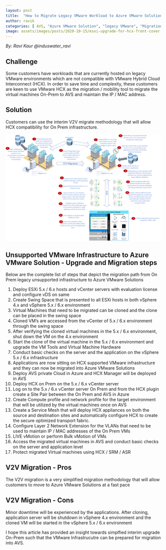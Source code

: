 ```yaml
---
layout: post
title:  "How to Migrate Legacy VMware Workload to Azure VMware Solutions"
author: ravik
categories: [ AVS, "Azure VMware Solution", "legacy VMware", "Migration", "V2V Migration", "Hybrid Cloud Interconnect", "HCX", "VMware 4.x to VMware 5.x", "VMware 4.x to VMware 6.x" ]
image: assets/images/posts/2020-10-15/esxi-upgrade-for-hcx-front-cover.png
---
```


*By: Ravi Kaur @induswater_ravi*

## Challenge

Some customers have workloads that are currently hosted on legacy VMware environments which are not compatible with VMware Hybrid Cloud Interconnect (HCX). In order to save time and complexity, these customers are keen to use VMware HCX as the migration / mobility tool to migrate the virtual machines On-Prem to AVS and maintain the IP / MAC address. 

## Solution

Customers can use the interim V2V migrate methodology that will allow HCX compatibility for On Prem infrastructure. 

![ESXi Upgrade for HCX](/assets/images/posts/2020-10-15/esxi-upgrade-for-hcx.png)

## Unsupported VMware Infrastructure to Azure VMware Solution - Upgrade and Migration steps

Below are the complete list of steps that depict the migration path from On Prem legacy unsupported infrastructure to Azure VMware Solutions

1.	Deploy ESXi 5.x / 6.x hosts and vCenter servers with evaluation license and configure vDS on same
2.	Create Swing Space that is presented to all ESXi hosts in both vSphere 4.x and vSphere 5.x / 6.x environment
3.	Virtual Machines that need to be migrated can be cloned and the clone can be placed in the swing space
4.	Cloned VM’s are accessed from the vCenter of 5.x / 6.x environment through the swing space
5.	After verifying the  cloned virtual machines in the 5.x / 6.x  environment, shut down the VM on the 4.x environment
6.	Start the clone of the virtual machine in the 5.x / 6.x environment and upgrade the VM Tools and Virtual Machine Hardware
7.	Conduct basic checks on the server and the application on the vSphere 5.x / 6.x infrastructure 
8.	Applications are now sitting on HCX supported VMware infrastructure and they can now be migrated into Azure VMware Solutions  
9.	Deploy AVS private Cloud in Azure and HCX Manager will be deployed in AVS
10.	Deploy HCX on Prem on the 5.x / 6.x vCenter server
11.	Log on to the 5.x / 6.x vCenter server On Prem and from the HCX plugin create a Site Pair between the On Prem and AVS in Azure
12.	Create Compute profile and network profile for the target environment that will be utilized by the virtual machines once on AVS
13.	Create a Service Mesh that will deploy HCX appliances on both the source and destination sites and automatically configure HCX to create the secure optimized transport fabric.
14.	Configure Layer 2 Network Extension for the VLANs that need to be used to maintain IP / MAC addresses of the On Prem VMs  
15.	LIVE vMotion or perform Bulk vMotion of VMs
16.	Access the migrated virtual machines in AVS and conduct basic checks on the server and application level
17.	Protect migrated Virtual machines using HCX / SRM / ASR

## V2V Migration - Pros

The V2V migration is a very simplified migration methodology that will allow customers to move to Azure VMware Solutions at a fast pace

## V2V Migration - Cons

Minor downtime will be experienced by the applications. After cloning, application server will be shutdown in vSphere 4.x environment and the cloned VM will be started in the vSphere 5.x / 6.x environment

I hope this article has provided an insight towards simplfied interim upgrade On-Prem such that the VMware Infrastrucutre can be prepared for migration into AVS.